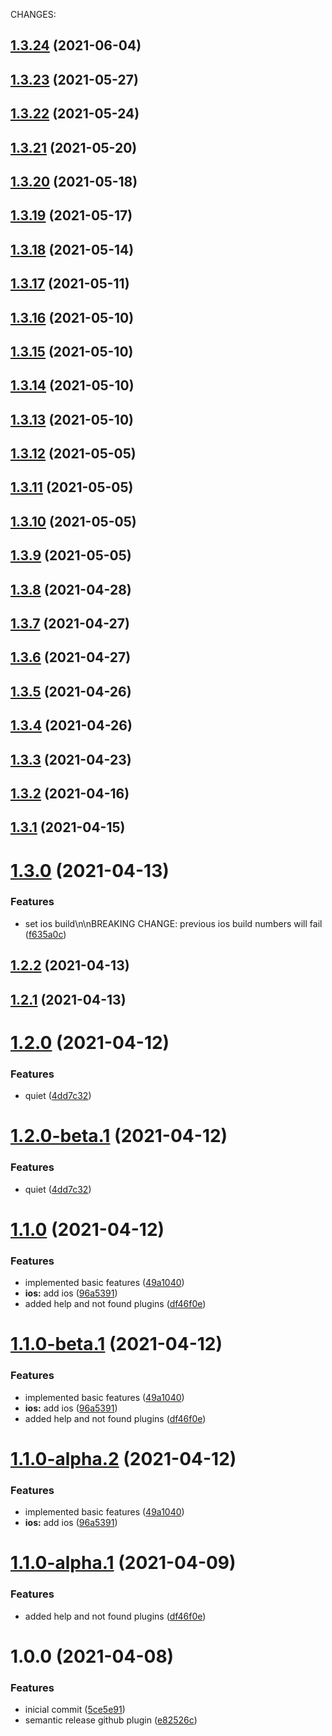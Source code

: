 CHANGES:

## [1.3.24](https://github.com/HausennTechnologies/capacitor-set-version/compare/v1.3.23...v1.3.24) (2021-06-04)

## [1.3.23](https://github.com/HausennTechnologies/capacitor-set-version/compare/v1.3.22...v1.3.23) (2021-05-27)

## [1.3.22](https://github.com/HausennTechnologies/capacitor-set-version/compare/v1.3.21...v1.3.22) (2021-05-24)

## [1.3.21](https://github.com/HausennTechnologies/capacitor-set-version/compare/v1.3.20...v1.3.21) (2021-05-20)

## [1.3.20](https://github.com/HausennTechnologies/capacitor-set-version/compare/v1.3.19...v1.3.20) (2021-05-18)

## [1.3.19](https://github.com/HausennTechnologies/capacitor-set-version/compare/v1.3.18...v1.3.19) (2021-05-17)

## [1.3.18](https://github.com/HausennTechnologies/capacitor-set-version/compare/v1.3.17...v1.3.18) (2021-05-14)

## [1.3.17](https://github.com/HausennTechnologies/capacitor-set-version/compare/v1.3.16...v1.3.17) (2021-05-11)

## [1.3.16](https://github.com/HausennTechnologies/capacitor-set-version/compare/v1.3.15...v1.3.16) (2021-05-10)

## [1.3.15](https://github.com/HausennTechnologies/capacitor-set-version/compare/v1.3.14...v1.3.15) (2021-05-10)

## [1.3.14](https://github.com/HausennTechnologies/capacitor-set-version/compare/v1.3.13...v1.3.14) (2021-05-10)

## [1.3.13](https://github.com/HausennTechnologies/capacitor-set-version/compare/v1.3.12...v1.3.13) (2021-05-10)

## [1.3.12](https://github.com/HausennTechnologies/capacitor-set-version/compare/v1.3.11...v1.3.12) (2021-05-05)

## [1.3.11](https://github.com/HausennTechnologies/capacitor-set-version/compare/v1.3.10...v1.3.11) (2021-05-05)

## [1.3.10](https://github.com/HausennTechnologies/capacitor-set-version/compare/v1.3.9...v1.3.10) (2021-05-05)

## [1.3.9](https://github.com/HausennTechnologies/capacitor-set-version/compare/v1.3.8...v1.3.9) (2021-05-05)

## [1.3.8](https://github.com/HausennTechnologies/capacitor-set-version/compare/v1.3.7...v1.3.8) (2021-04-28)

## [1.3.7](https://github.com/HausennTechnologies/capacitor-set-version/compare/v1.3.6...v1.3.7) (2021-04-27)

## [1.3.6](https://github.com/HausennTechnologies/capacitor-set-version/compare/v1.3.5...v1.3.6) (2021-04-27)

## [1.3.5](https://github.com/HausennTechnologies/capacitor-set-version/compare/v1.3.4...v1.3.5) (2021-04-26)

## [1.3.4](https://github.com/HausennTechnologies/capacitor-set-version/compare/v1.3.3...v1.3.4) (2021-04-26)

## [1.3.3](https://github.com/HausennTechnologies/capacitor-set-version/compare/v1.3.2...v1.3.3) (2021-04-23)

## [1.3.2](https://github.com/HausennTechnologies/capacitor-set-version/compare/v1.3.1...v1.3.2) (2021-04-16)

## [1.3.1](https://github.com/HausennTechnologies/capacitor-set-version/compare/v1.3.0...v1.3.1) (2021-04-15)

# [1.3.0](https://github.com/HausennTechnologies/capacitor-set-version/compare/v1.2.2...v1.3.0) (2021-04-13)


### Features

* set ios build\n\nBREAKING CHANGE: previous ios build numbers will fail ([f635a0c](https://github.com/HausennTechnologies/capacitor-set-version/commit/f635a0c08ed78bc09dca8c4f3515423e9f0af769))

## [1.2.2](https://github.com/HausennTechnologies/capacitor-set-version/compare/v1.2.1...v1.2.2) (2021-04-13)

## [1.2.1](https://github.com/HausennTechnologies/capacitor-set-version/compare/v1.2.0...v1.2.1) (2021-04-13)

# [1.2.0](https://github.com/HausennTechnologies/capacitor-set-version/compare/v1.1.0...v1.2.0) (2021-04-12)


### Features

* quiet ([4dd7c32](https://github.com/HausennTechnologies/capacitor-set-version/commit/4dd7c326ae06c15d0c8ce3c1934676b92c2270e6))

# [1.2.0-beta.1](https://github.com/HausennTechnologies/capacitor-set-version/compare/v1.1.0...v1.2.0-beta.1) (2021-04-12)


### Features

* quiet ([4dd7c32](https://github.com/HausennTechnologies/capacitor-set-version/commit/4dd7c326ae06c15d0c8ce3c1934676b92c2270e6))

# [1.1.0](https://github.com/HausennTechnologies/capacitor-set-version/compare/v1.0.0...v1.1.0) (2021-04-12)


### Features

* implemented basic features ([49a1040](https://github.com/HausennTechnologies/capacitor-set-version/commit/49a1040e8c0c408e5ac50550f733071d73c2face))
* **ios:** add ios ([96a5391](https://github.com/HausennTechnologies/capacitor-set-version/commit/96a5391dcea8e8907476b36d0c772a71e7313973))
* added help and not found plugins ([df46f0e](https://github.com/HausennTechnologies/capacitor-set-version/commit/df46f0ee8458f124c6d6f9278adb08446c3dc7fb))

# [1.1.0-beta.1](https://github.com/HausennTechnologies/capacitor-set-version/compare/v1.0.0...v1.1.0-beta.1) (2021-04-12)


### Features

* implemented basic features ([49a1040](https://github.com/HausennTechnologies/capacitor-set-version/commit/49a1040e8c0c408e5ac50550f733071d73c2face))
* **ios:** add ios ([96a5391](https://github.com/HausennTechnologies/capacitor-set-version/commit/96a5391dcea8e8907476b36d0c772a71e7313973))
* added help and not found plugins ([df46f0e](https://github.com/HausennTechnologies/capacitor-set-version/commit/df46f0ee8458f124c6d6f9278adb08446c3dc7fb))

# [1.1.0-alpha.2](https://github.com/HausennTechnologies/capacitor-set-version/compare/v1.1.0-alpha.1...v1.1.0-alpha.2) (2021-04-12)


### Features

* implemented basic features ([49a1040](https://github.com/HausennTechnologies/capacitor-set-version/commit/49a1040e8c0c408e5ac50550f733071d73c2face))
* **ios:** add ios ([96a5391](https://github.com/HausennTechnologies/capacitor-set-version/commit/96a5391dcea8e8907476b36d0c772a71e7313973))

# [1.1.0-alpha.1](https://github.com/HausennTechnologies/capacitor-set-version/compare/v1.0.0...v1.1.0-alpha.1) (2021-04-09)


### Features

* added help and not found plugins ([df46f0e](https://github.com/HausennTechnologies/capacitor-set-version/commit/df46f0ee8458f124c6d6f9278adb08446c3dc7fb))

# 1.0.0 (2021-04-08)


### Features

* inicial commit ([5ce5e91](https://github.com/HausennTechnologies/capacitor-set-version/commit/5ce5e91ed6e946d7a61f30c2bbb67a24ab3b63ed))
* semantic release github plugin ([e82526c](https://github.com/HausennTechnologies/capacitor-set-version/commit/e82526c79e06ad27ad0432629a29bf7bac81fc71))
